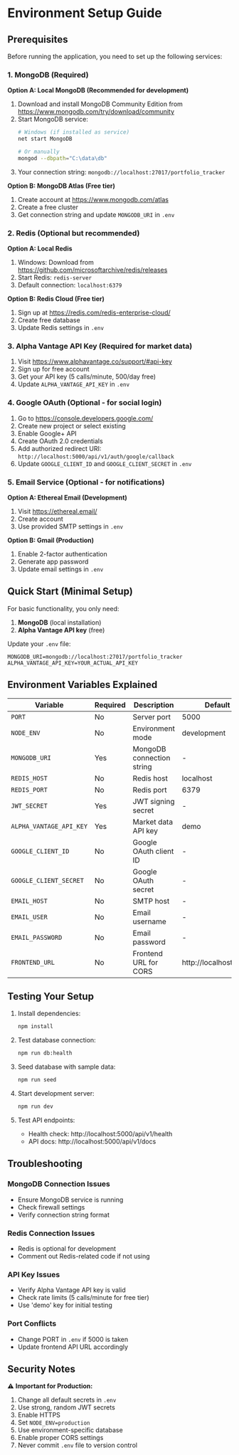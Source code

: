 # Environment Setup Guide

## Prerequisites

Before running the application, you need to set up the following services:

### 1. MongoDB (Required)

**Option A: Local MongoDB (Recommended for development)**
1. Download and install MongoDB Community Edition from https://www.mongodb.com/try/download/community
2. Start MongoDB service:
   ```bash
   # Windows (if installed as service)
   net start MongoDB
   
   # Or manually
   mongod --dbpath="C:\data\db"
   ```
3. Your connection string: `mongodb://localhost:27017/portfolio_tracker`

**Option B: MongoDB Atlas (Free tier)**
1. Create account at https://www.mongodb.com/atlas
2. Create a free cluster
3. Get connection string and update `MONGODB_URI` in `.env`

### 2. Redis (Optional but recommended)

**Option A: Local Redis**
1. Windows: Download from https://github.com/microsoftarchive/redis/releases
2. Start Redis: `redis-server`
3. Default connection: `localhost:6379`

**Option B: Redis Cloud (Free tier)**
1. Sign up at https://redis.com/redis-enterprise-cloud/
2. Create free database
3. Update Redis settings in `.env`

### 3. Alpha Vantage API Key (Required for market data)

1. Visit https://www.alphavantage.co/support/#api-key
2. Sign up for free account
3. Get your API key (5 calls/minute, 500/day free)
4. Update `ALPHA_VANTAGE_API_KEY` in `.env`

### 4. Google OAuth (Optional - for social login)

1. Go to https://console.developers.google.com/
2. Create new project or select existing
3. Enable Google+ API
4. Create OAuth 2.0 credentials
5. Add authorized redirect URI: `http://localhost:5000/api/v1/auth/google/callback`
6. Update `GOOGLE_CLIENT_ID` and `GOOGLE_CLIENT_SECRET` in `.env`

### 5. Email Service (Optional - for notifications)

**Option A: Ethereal Email (Development)**
1. Visit https://ethereal.email/
2. Create account
3. Use provided SMTP settings in `.env`

**Option B: Gmail (Production)**
1. Enable 2-factor authentication
2. Generate app password
3. Update email settings in `.env`

## Quick Start (Minimal Setup)

For basic functionality, you only need:

1. **MongoDB** (local installation)
2. **Alpha Vantage API key** (free)

Update your `.env` file:
```env
MONGODB_URI=mongodb://localhost:27017/portfolio_tracker
ALPHA_VANTAGE_API_KEY=YOUR_ACTUAL_API_KEY
```

## Environment Variables Explained

| Variable | Required | Description | Default |
|----------|----------|-------------|---------|
| `PORT` | No | Server port | 5000 |
| `NODE_ENV` | No | Environment mode | development |
| `MONGODB_URI` | Yes | MongoDB connection string | - |
| `REDIS_HOST` | No | Redis host | localhost |
| `REDIS_PORT` | No | Redis port | 6379 |
| `JWT_SECRET` | Yes | JWT signing secret | - |
| `ALPHA_VANTAGE_API_KEY` | Yes | Market data API key | demo |
| `GOOGLE_CLIENT_ID` | No | Google OAuth client ID | - |
| `GOOGLE_CLIENT_SECRET` | No | Google OAuth secret | - |
| `EMAIL_HOST` | No | SMTP host | - |
| `EMAIL_USER` | No | Email username | - |
| `EMAIL_PASSWORD` | No | Email password | - |
| `FRONTEND_URL` | No | Frontend URL for CORS | http://localhost:3000 |

## Testing Your Setup

1. Install dependencies:
   ```bash
   npm install
   ```

2. Test database connection:
   ```bash
   npm run db:health
   ```

3. Seed database with sample data:
   ```bash
   npm run seed
   ```

4. Start development server:
   ```bash
   npm run dev
   ```

5. Test API endpoints:
   - Health check: http://localhost:5000/api/v1/health
   - API docs: http://localhost:5000/api/v1/docs

## Troubleshooting

### MongoDB Connection Issues
- Ensure MongoDB service is running
- Check firewall settings
- Verify connection string format

### Redis Connection Issues
- Redis is optional for development
- Comment out Redis-related code if not using

### API Key Issues
- Verify Alpha Vantage API key is valid
- Check rate limits (5 calls/minute for free tier)
- Use 'demo' key for initial testing

### Port Conflicts
- Change PORT in `.env` if 5000 is taken
- Update frontend API URL accordingly

## Security Notes

⚠️ **Important for Production:**

1. Change all default secrets in `.env`
2. Use strong, random JWT secrets
3. Enable HTTPS
4. Set `NODE_ENV=production`
5. Use environment-specific database
6. Enable proper CORS settings
7. Never commit `.env` file to version control
